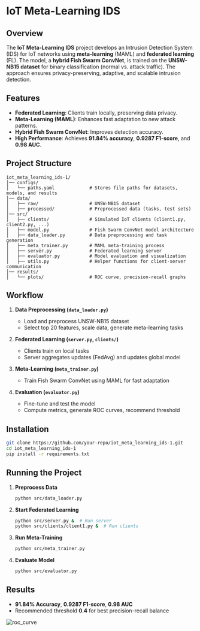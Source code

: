 # IoT Meta-Learning IDS

## Overview
The **IoT Meta-Learning IDS** project develops an Intrusion Detection System (IDS) for IoT networks using **meta-learning** (MAML) and **federated learning** (FL). The model, a **hybrid Fish Swarm ConvNet**, is trained on the **UNSW-NB15 dataset** for binary classification (normal vs. attack traffic). The approach ensures privacy-preserving, adaptive, and scalable intrusion detection.

## Features
- **Federated Learning**: Clients train locally, preserving data privacy.
- **Meta-Learning (MAML)**: Enhances fast adaptation to new attack patterns.
- **Hybrid Fish Swarm ConvNet**: Improves detection accuracy.
- **High Performance**: Achieves **91.84% accuracy**, **0.9287 F1-score**, and **0.98 AUC**.

## Project Structure
```
iot_meta_learning_ids-1/
│── configs/
│   └── paths.yaml             # Stores file paths for datasets, models, and results
│── data/
│   ├── raw/                   # UNSW-NB15 dataset
│   ├── processed/             # Preprocessed data (tasks, test sets)
│── src/
│   ├── clients/               # Simulated IoT clients (client1.py, client2.py, ...)
│   ├── model.py               # Fish Swarm ConvNet model architecture
│   ├── data_loader.py         # Data preprocessing and task generation
│   ├── meta_trainer.py        # MAML meta-training process
│   ├── server.py              # Federated learning server
│   ├── evaluator.py           # Model evaluation and visualization
│   ├── utils.py               # Helper functions for client-server communication
│── results/
│   └── plots/                 # ROC curve, precision-recall graphs
```

## Workflow
1. **Data Preprocessing (`data_loader.py`)**  
   - Load and preprocess UNSW-NB15 dataset  
   - Select top 20 features, scale data, generate meta-learning tasks  

2. **Federated Learning (`server.py`, `clients/`)**  
   - Clients train on local tasks  
   - Server aggregates updates (FedAvg) and updates global model  

3. **Meta-Learning (`meta_trainer.py`)**  
   - Train Fish Swarm ConvNet using MAML for fast adaptation  

4. **Evaluation (`evaluator.py`)**  
   - Fine-tune and test the model  
   - Compute metrics, generate ROC curves, recommend threshold  

## Installation
```bash
git clone https://github.com/your-repo/iot_meta_learning_ids-1.git
cd iot_meta_learning_ids-1
pip install -r requirements.txt
```

## Running the Project
1. **Preprocess Data**  
   ```bash
   python src/data_loader.py
   ```
2. **Start Federated Learning**  
   ```bash
   python src/server.py &  # Run server
   python src/clients/client1.py &  # Run clients
   ```
3. **Run Meta-Training**  
   ```bash
   python src/meta_trainer.py
   ```
4. **Evaluate Model**  
   ```bash
   python src/evaluator.py
   ```

## Results
- **91.84% Accuracy**, **0.9287 F1-score**, **0.98 AUC**
- Recommended threshold **0.4** for best precision-recall balance

![roc_curve](https://github.com/user-attachments/assets/6a9a4d75-4d4f-4892-b2f3-95d1785ba8d4)


